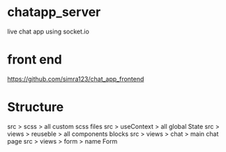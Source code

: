 # chatapp_server
live chat app using socket.io

# front end
https://github.com/simra123/chat_app_frontend

# Structure
src > scss > all custom scss files
src > useContext > all global State
src > views > reuseble > all components blocks
src > views > chat > main chat page
src > views > form > name Form
